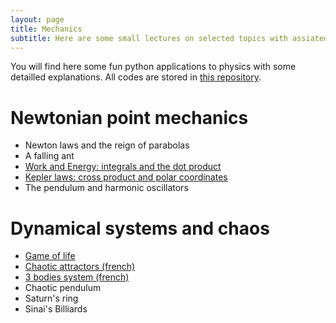 ```yaml
---
layout: page
title: Mechanics
subtitle: Here are some small lectures on selected topics with assiated illustrative codes you can play with.
---
```


You will find here some fun python applications to physics with some detailled explanations. All codes are stored in [this repository](https://github.com/YoloNomy).

# Newtonian point mechanics

- Newton laws and the reign of parabolas
- A falling ant
- [Work and Energy: integrals and the dot product](Newton/Energy.md)
- [Kepler laws: cross product and polar coordinates](Newton/Kepler.md)
- The pendulum and harmonic oscillators

# Dynamical systems and chaos

- [Game of life](chaos/game_of_life.md)
- [Chaotic attractors (french)](chaos/Lorenz.pdf)
- [3 bodies system (french)](chaos/3corps.pdf)
- Chaotic pendulum
- Saturn's ring
- Sinai's Billiards
